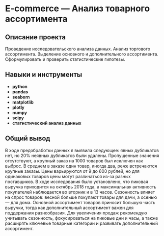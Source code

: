 # E-commerce — Анализ товарного ассортимента
## Описание проекта
Проведение исследовательского анализа данных. Анализ торгового ассортимента. Выделение основного и дополнительного ассортимента. Сформулировать и проверить статистические гипотезы.
## Навыки и инструменты
- **python**
- **pandas**
- **seaborn**
- **matplotlib**
- **plotly**
- **numpy**
- **scipy**
- **статистический анализ данных**
## Общий вывод
В ходе предобработки данных я выявила следующее: явных дубликатов нет, но 20% неявных дубликатов были удалены. Пропущенные значения отсутствуют, а крупный заказ на 1000 товаров был исключен как выброс. В среднем в заказе один товар, иногда два, реже встречаются крупные заказы. Цены варьируются от 9 до 600 рублей, но для одинаковых товаров цены могут различаться из-за разных поставщиков. В ходе исследования было установлено, что пиковая выручка приходится на октябрь 2018 года, а максимальная активность покупателей наблюдается во вторник и в 13 часов. Сезонность влияет на спрос товаров: весной больше покупают товары для дачи, а осенью — для дома. Основной ассортимент товаров приносит большую часть выручки, тогда как дополнительный ассортимент важен для поддержания разнообразия. Для увеличения продаж рекомендую учитывать сезонность, фокусироваться на пиковые дни и часы, а также расширять ключевые товарные категории и развивать дополнительный ассортимент.
